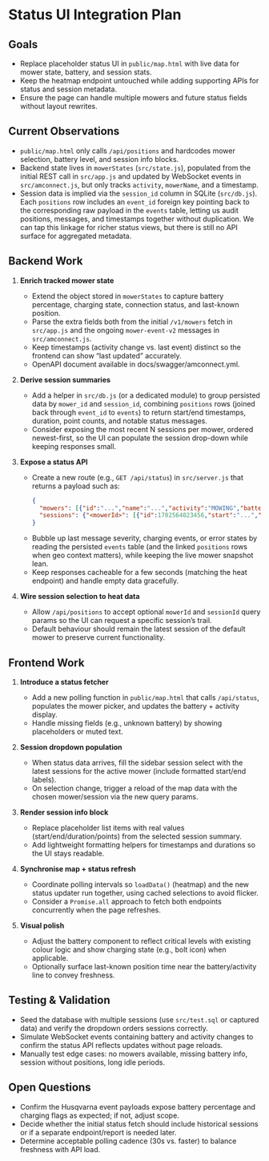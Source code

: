 # Status UI Integration Plan

## Goals
- Replace placeholder status UI in `public/map.html` with live data for mower state, battery, and session stats.
- Keep the heatmap endpoint untouched while adding supporting APIs for status and session metadata.
- Ensure the page can handle multiple mowers and future status fields without layout rewrites.

## Current Observations
- `public/map.html` only calls `/api/positions` and hardcodes mower selection, battery level, and session info blocks.
- Backend state lives in `mowerStates` (`src/state.js`), populated from the initial REST call in `src/app.js` and updated by WebSocket events in `src/amconnect.js`, but only tracks `activity`, `mowerName`, and a timestamp.
- Session data is implied via the `session_id` column in SQLite (`src/db.js`). Each `positions` row includes an `event_id` foreign key pointing back to the corresponding raw payload in the `events` table, letting us audit positions, messages, and timestamps together without duplication. We can tap this linkage for richer status views, but there is still no API surface for aggregated metadata.

## Backend Work
1. **Enrich tracked mower state**
   - Extend the object stored in `mowerStates` to capture battery percentage, charging state, connection status, and last-known position.
   - Parse the extra fields both from the initial `/v1/mowers` fetch in `src/app.js` and the ongoing `mower-event-v2` messages in `src/amconnect.js`.
   - Keep timestamps (activity change vs. last event) distinct so the frontend can show “last updated” accurately.
   - OpenAPI document available in docs/swagger/amconnect.yml.

2. **Derive session summaries**
   - Add a helper in `src/db.js` (or a dedicated module) to group persisted data by `mower_id` and `session_id`, combining `positions` rows (joined back through `event_id` to `events`) to return start/end timestamps, duration, point counts, and notable status messages.
   - Consider exposing the most recent N sessions per mower, ordered newest-first, so the UI can populate the session drop-down while keeping responses small.

3. **Expose a status API**
   - Create a new route (e.g., `GET /api/status`) in `src/server.js` that returns a payload such as:
     ```json
     {
       "mowers": [{"id":"...","name":"...","activity":"MOWING","battery":76,"lastUpdate":"2024-04-09T12:34:56Z","sessionId":1702564023456}],
       "sessions": {"<mowerId>": [{"id":1702564023456,"start":"...","end":"...","durationMinutes":42,"points":138,"messages":[{"code":713,"severity":"WARNING","time":"..."}]}]}
     }
     ```
   - Bubble up last message severity, charging events, or error states by reading the persisted `events` table (and the linked `positions` rows when geo context matters), while keeping the live mower snapshot lean.
   - Keep responses cacheable for a few seconds (matching the heat endpoint) and handle empty data gracefully.

4. **Wire session selection to heat data**
   - Allow `/api/positions` to accept optional `mowerId` and `sessionId` query params so the UI can request a specific session’s trail.
   - Default behaviour should remain the latest session of the default mower to preserve current functionality.

## Frontend Work
1. **Introduce a status fetcher**
   - Add a new polling function in `public/map.html` that calls `/api/status`, populates the mower picker, and updates the battery + activity display.
   - Handle missing fields (e.g., unknown battery) by showing placeholders or muted text.

2. **Session dropdown population**
   - When status data arrives, fill the sidebar session select with the latest sessions for the active mower (include formatted start/end labels).
   - On selection change, trigger a reload of the map data with the chosen mower/session via the new query params.

3. **Render session info block**
   - Replace placeholder list items with real values (start/end/duration/points) from the selected session summary.
   - Add lightweight formatting helpers for timestamps and durations so the UI stays readable.

4. **Synchronise map + status refresh**
   - Coordinate polling intervals so `loadData()` (heatmap) and the new status updater run together, using cached selections to avoid flicker.
   - Consider a `Promise.all` approach to fetch both endpoints concurrently when the page refreshes.

5. **Visual polish**
   - Adjust the battery component to reflect critical levels with existing colour logic and show charging state (e.g., bolt icon) when applicable.
   - Optionally surface last-known position time near the battery/activity line to convey freshness.

## Testing & Validation
- Seed the database with multiple sessions (use `src/test.sql` or captured data) and verify the dropdown orders sessions correctly.
- Simulate WebSocket events containing battery and activity changes to confirm the status API reflects updates without page reloads.
- Manually test edge cases: no mowers available, missing battery info, session without positions, long idle periods.

## Open Questions
- Confirm the Husqvarna event payloads expose battery percentage and charging flags as expected; if not, adjust scope.
- Decide whether the initial status fetch should include historical sessions or if a separate endpoint/report is needed later.
- Determine acceptable polling cadence (30s vs. faster) to balance freshness with API load.
